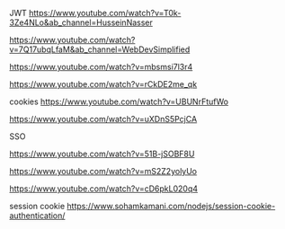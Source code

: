
JWT
https://www.youtube.com/watch?v=T0k-3Ze4NLo&ab_channel=HusseinNasser

https://www.youtube.com/watch?v=7Q17ubqLfaM&ab_channel=WebDevSimplified

https://www.youtube.com/watch?v=mbsmsi7l3r4

https://www.youtube.com/watch?v=rCkDE2me_qk

cookies
https://www.youtube.com/watch?v=UBUNrFtufWo

https://www.youtube.com/watch?v=uXDnS5PcjCA


SSO

https://www.youtube.com/watch?v=51B-jSOBF8U

https://www.youtube.com/watch?v=mS2Z2yolyUo

https://www.youtube.com/watch?v=cD6pkL020q4

session cookie
https://www.sohamkamani.com/nodejs/session-cookie-authentication/
